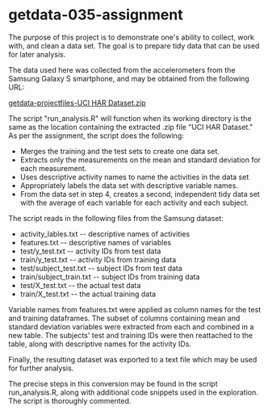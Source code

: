 # getdata-035-assignment

The purpose of this project is to demonstrate one's ability to collect, work with, and clean a data set. The goal is to prepare tidy data that can be used for later analysis.

The data used here was collected from the accelerometers from the Samsung Galaxy S smartphone, and may be obtained from the following URL:

[getdata-projectfiles-UCI HAR Dataset.zip](https://d396qusza40orc.cloudfront.net/getdata%2Fprojectfiles%2FUCI%20HAR%20Dataset.zip)

The script "run\_analysis.R" will function when its working directory is the same as the location containing the extracted .zip file "UCI HAR Dataset." As per the assignment, the script does the following:
* Merges the training and the test sets to create one data set.
* Extracts only the measurements on the mean and standard deviation for each measurement. 
* Uses descriptive activity names to name the activities in the data set
* Appropriately labels the data set with descriptive variable names. 
* From the data set in step 4, creates a second, independent tidy data set with the average of each variable for each activity and each subject.

The script reads in the following files from the Samsung dataset:
* activity\_lables.txt -- descriptive names of activities
* features.txt -- descriptive names of variables
* test/y\_test.txt -- activity IDs from test data
* train/y\_test.txt -- activity IDs from training data
* test/subject\_test.txt -- subject IDs from test data
* train/subject\_train.txt -- subject IDs from training data
* test/X\_test.txt -- the actual test data
* train/X\_test.txt -- the actual training data

Variable names from features.txt were applied as column names for the test and training dataframes. The subset of columns containing mean and standard deviation variables were extracted from each and combined in a new table. The subjects' test and training IDs were then reattached to the table, along with descriptive names for the activity IDs.

Finally, the resulting dataset was exported to a text file which may be used for further analysis.

The precise steps in this conversion may be found in the script run\_analysis.R, along with additional code snippets used in the exploration. The script is thoroughly commented.

